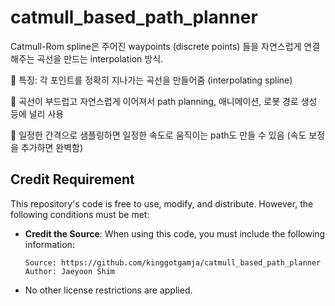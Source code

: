 # catmull_based_path_planner

Catmull-Rom spline은 주어진 waypoints (discrete points) 들을 자연스럽게 연결해주는 곡선을 만드는 interpolation 방식.

🎯 특징: 각 포인트를 정확히 지나가는 곡선을 만들어줌 (interpolating spline)

🌊 곡선이 부드럽고 자연스럽게 이어져서 path planning, 애니메이션, 로봇 경로 생성 등에 널리 사용

📐 일정한 간격으로 샘플링하면 일정한 속도로 움직이는 path도 만들 수 있음 (속도 보정을 추가하면 완벽함)

## Credit Requirement

This repository's code is free to use, modify, and distribute.
However, the following conditions must be met:

- **Credit the Source**: When using this code, you must include the following information:
    ```
    Source: https://github.com/kinggotgamja/catmull_based_path_planner
    Author: Jaeyoon Shim
    ```
- No other license restrictions are applied.
